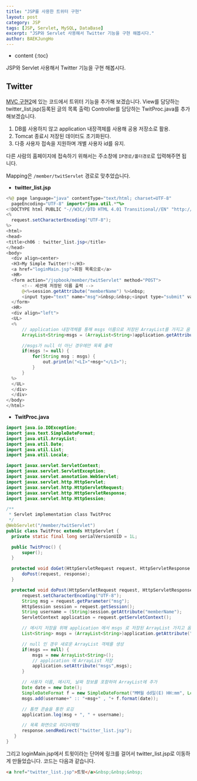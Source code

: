 ```yaml
---
title: "JSP를 사용한 트위터 구현"
layout: post
category: JSP
tags: [JSP, Servlet, MySQL, DataBase]
excerpt: "JSP와 Servlet 사용해서 Twitter 기능을 구현 해봅시다."
author: BAEKJungHo
---
```


* content
{:toc}

JSP와 Servlet 사용해서 Twitter 기능을 구현 해봅시다.

## Twitter

  [MVC 구현2](https://baekjungho.github.io/jsp-mvc2/)에 있는 코드에서 트위터 기능을
  추가해 보겠습니다. View를 담당하는 twitter_list.jsp(등록된 글의 목록 출력) Controller를 담당하는
  TwitProc.java를 추가 해보겠습니다.

  1. DB를 사용하지 않고 application 내장객체를 사용해 공용 저장소로 활용.
  2. Tomcat 종료시 저장된 데이터도 초기화된다.
  3. 다중 사용자 접속을 지원하며 개별 사용자 id를 유지.

  다른 사람의 홈페이지에 접속하기 위해서는 주소창에 `IP경로/폴더경로`로 입력해주면 됩니다.

  Mapping은 `/member/twitServlet` 경로로 맞추었습니다.

  - __twitter_list.jsp__

  ```java
  <%@ page language="java" contentType="text/html; charset=UTF-8"
    pageEncoding="UTF-8" import="java.util.*"%>
  <!DOCTYPE html PUBLIC "-//W3C//DTD HTML 4.01 Transitional//EN" "http://www.w3.org/TR/html4/loose.dtd">
  <%
  	request.setCharacterEncoding("UTF-8");
  %>
  <html>
  <head>
  <title>ch06 : twitter_list.jsp</title>
  </head>
  <body>
  	<div align=center>
  	<H3>My Simple Twitter!!</H3>
  	<a href="loginMain.jsp">회원 목록으로</a>
  	<HR>
  	<form action="/jspbook/member/twitServlet" method="POST">
  		<!-- 세션에 저장된 이름 출력 -->
  		@<%=session.getAttribute("memberName") %>&nbsp;
  		<input type="text" name="msg">&nbsp;&nbsp;<input type="submit" value="트윗">
  	</form>
  	<HR>
  	<div align="left">
  	<UL>
  	<%
  		// application 내장객체를 통해 msgs 이름으로 저장된 ArrayList를 가지고 옴
  		ArrayList<String>msgs = (ArrayList<String>)application.getAttribute("msgs");

  		//msgs가 null 이 아닌 경우에만 목록 출력
  		if(msgs != null) {
  			for(String msg : msgs) {
  				out.println("<LI>"+msg+"</LI>");
  			}
  		}
  	%>
  	</UL>
  	</div>
  	</div>
  </body>
  </html>
  ```

  - __TwitProc.java__

  ```java
  import java.io.IOException;
  import java.text.SimpleDateFormat;
  import java.util.ArrayList;
  import java.util.Date;
  import java.util.List;
  import java.util.Locale;

  import javax.servlet.ServletContext;
  import javax.servlet.ServletException;
  import javax.servlet.annotation.WebServlet;
  import javax.servlet.http.HttpServlet;
  import javax.servlet.http.HttpServletRequest;
  import javax.servlet.http.HttpServletResponse;
  import javax.servlet.http.HttpSession;

  /**
   * Servlet implementation class TwitProc
   */
  @WebServlet("/member/twitServlet")
  public class TwitProc extends HttpServlet {
	private static final long serialVersionUID = 1L;

    public TwitProc() {
        super();
    }

	protected void doGet(HttpServletRequest request, HttpServletResponse response) throws ServletException, IOException {
		doPost(request, response);
	}

	protected void doPost(HttpServletRequest request, HttpServletResponse response) throws ServletException, IOException {
		request.setCharacterEncoding("UTF-8");
		String msg = request.getParameter("msg");
		HttpSession session = request.getSession();
		String username = (String)session.getAttribute("memberName");
		ServletContext application = request.getServletContext();

		// 메시지 저장을 위해 application 에서 msgs 로 저장된 ArrayList 가지고 옴
		List<String> msgs = (ArrayList<String>)application.getAttribute("msgs");

		// null 인 경우 새로운 ArrayList 객체를 생성
		if(msgs == null) {
			msgs = new ArrayList<String>();
			// application 에 ArrayList 저장
			application.setAttribute("msgs",msgs);
		}

		// 사용자 이름, 메시지, 날짜 정보를 포함하여 ArrayList에 추가
		Date date = new Date();
		SimpleDateFormat f = new SimpleDateFormat("MM월 dd일(E) HH:mm", Locale.KOREA);
		msgs.add(username+" :: "+msg+" , "+ f.format(date));

		// 톰캣 콘솔을 통한 로깅
		application.log(msg + ", " + username);

		// 목록 화면으로 리다이렉팅
		response.sendRedirect("twitter_list.jsp");
	 }
  }
  ```

  그리고 loginMain.jsp에서 트윗이라는 단어에 링크를 걸어서 twitter_list.jsp로 이동하게
  만들었습니다. 코드는 다음과 같습니다.

  ```html
  <a href="twitter_list.jsp">트윗</a>&nbsp;&nbsp;&nbsp;
  ```
